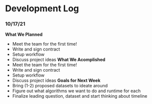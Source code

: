 # Development Log
### 10/17/21
**What We Planned**
- Meet the team for the first time!
- Write and sign contract
- Setup workflow
- Discuss project ideas
**What We Acomplished**
- Meet the team for the first time!
- Write and sign contract
- Setup workflow
- Discuss project ideas
**Goals for Next Week**
- Bring (1-2) proposed datasets to ideate around
- Figure out what algorithms we want to do and runtime for each
- Finalize leading question, dataset and start thinking about timeline
